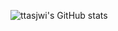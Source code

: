 ![ttasjwi's GitHub stats](https://github-readme-stats.vercel.app/api?username=ttasjwi&theme=material-palenight&show_icons=true)
